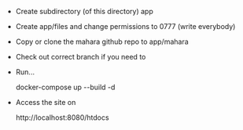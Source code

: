 * Create subdirectory (of this directory) app
* Create app/files and change permissions to 0777 (write everybody)
* Copy or clone the mahara github repo to app/mahara 
* Check out correct branch if you need to
* Run...

    docker-compose up --build -d

* Access the site on

    http://localhost:8080/htdocs
